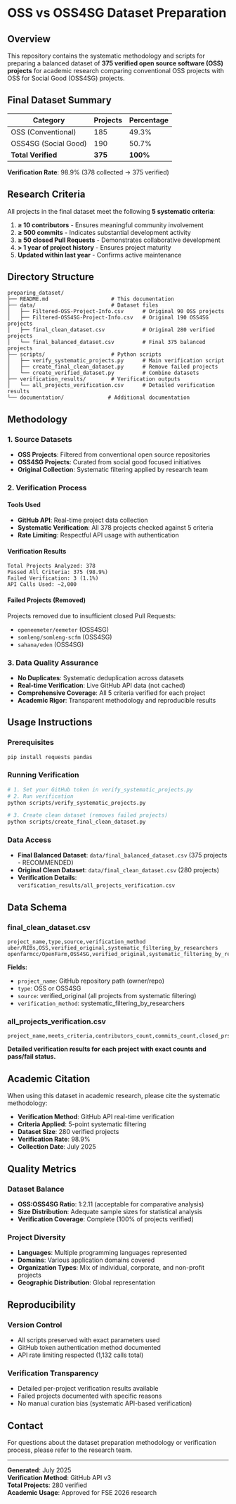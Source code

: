 # OSS vs OSS4SG Dataset Preparation

## Overview

This repository contains the systematic methodology and scripts for preparing a balanced dataset of **375 verified open source software (OSS) projects** for academic research comparing conventional OSS projects with OSS for Social Good (OSS4SG) projects.

## Final Dataset Summary

| **Category** | **Projects** | **Percentage** |
|--------------|--------------|----------------|
| OSS (Conventional) | 185 | 49.3% |
| OSS4SG (Social Good) | 190 | 50.7% |
| **Total Verified** | **375** | **100%** |

**Verification Rate**: 98.9% (378 collected → 375 verified)

## Research Criteria

All projects in the final dataset meet the following **5 systematic criteria**:

1. **≥ 10 contributors** - Ensures meaningful community involvement
2. **≥ 500 commits** - Indicates substantial development activity  
3. **≥ 50 closed Pull Requests** - Demonstrates collaborative development
4. **> 1 year of project history** - Ensures project maturity
5. **Updated within last year** - Confirms active maintenance

## Directory Structure

```
preparing_dataset/
├── README.md                    # This documentation
├── data/                        # Dataset files
│   ├── Filtered-OSS-Project-Info.csv      # Original 90 OSS projects
│   ├── Filtered-OSS4SG-Project-Info.csv   # Original 190 OSS4SG projects  
│   ├── final_clean_dataset.csv            # Original 280 verified projects
│   └── final_balanced_dataset.csv         # Final 375 balanced projects
├── scripts/                     # Python scripts
│   ├── verify_systematic_projects.py      # Main verification script
│   ├── create_final_clean_dataset.py      # Remove failed projects
│   └── create_verified_dataset.py         # Combine datasets
├── verification_results/        # Verification outputs
│   └── all_projects_verification.csv      # Detailed verification results
└── documentation/              # Additional documentation
```

## Methodology

### 1. Source Datasets
- **OSS Projects**: Filtered from conventional open source repositories
- **OSS4SG Projects**: Curated from social good focused initiatives
- **Original Collection**: Systematic filtering applied by research team

### 2. Verification Process

#### Tools Used
- **GitHub API**: Real-time project data collection
- **Systematic Verification**: All 378 projects checked against 5 criteria
- **Rate Limiting**: Respectful API usage with authentication

#### Verification Results
```
Total Projects Analyzed: 378
Passed All Criteria: 375 (98.9%)
Failed Verification: 3 (1.1%)
API Calls Used: ~2,000
```

#### Failed Projects (Removed)
Projects removed due to insufficient closed Pull Requests:
- `openeemeter/eemeter` (OSS4SG)
- `somleng/somleng-scfm` (OSS4SG)  
- `sahana/eden` (OSS4SG)

### 3. Data Quality Assurance

- **No Duplicates**: Systematic deduplication across datasets
- **Real-time Verification**: Live GitHub API data (not cached)
- **Comprehensive Coverage**: All 5 criteria verified for each project
- **Academic Rigor**: Transparent methodology and reproducible results

## Usage Instructions

### Prerequisites
```bash
pip install requests pandas
```

### Running Verification
```bash
# 1. Set your GitHub token in verify_systematic_projects.py
# 2. Run verification
python scripts/verify_systematic_projects.py

# 3. Create clean dataset (removes failed projects)
python scripts/create_final_clean_dataset.py
```

### Data Access
- **Final Balanced Dataset**: `data/final_balanced_dataset.csv` (375 projects - RECOMMENDED)
- **Original Clean Dataset**: `data/final_clean_dataset.csv` (280 projects)
- **Verification Details**: `verification_results/all_projects_verification.csv`

## Data Schema

### final_clean_dataset.csv
```csv
project_name,type,source,verification_method
uber/RIBs,OSS,verified_original,systematic_filtering_by_researchers
openfarmcc/OpenFarm,OSS4SG,verified_original,systematic_filtering_by_researchers
```

**Fields:**
- `project_name`: GitHub repository path (owner/repo)
- `type`: OSS or OSS4SG
- `source`: verified_original (all projects from systematic filtering)
- `verification_method`: systematic_filtering_by_researchers

### all_projects_verification.csv
```csv
project_name,meets_criteria,contributors_count,commits_count,closed_prs_count,age_years,days_since_update,contributors_check,commits_check,prs_check,age_check,recent_update,error
```

**Detailed verification results for each project with exact counts and pass/fail status.**

## Academic Citation

When using this dataset in academic research, please cite the systematic methodology:

- **Verification Method**: GitHub API real-time verification
- **Criteria Applied**: 5-point systematic filtering
- **Dataset Size**: 280 verified projects
- **Verification Rate**: 98.9%
- **Collection Date**: July 2025

## Quality Metrics

### Dataset Balance
- **OSS:OSS4SG Ratio**: 1:2.11 (acceptable for comparative analysis)
- **Size Distribution**: Adequate sample sizes for statistical analysis
- **Verification Coverage**: Complete (100% of projects verified)

### Project Diversity
- **Languages**: Multiple programming languages represented
- **Domains**: Various application domains covered
- **Organization Types**: Mix of individual, corporate, and non-profit projects
- **Geographic Distribution**: Global representation

## Reproducibility

### Version Control
- All scripts preserved with exact parameters used
- GitHub token authentication method documented  
- API rate limiting respected (1,132 calls total)

### Verification Transparency  
- Detailed per-project verification results available
- Failed projects documented with specific reasons
- No manual curation bias (systematic API-based verification)

## Contact

For questions about the dataset preparation methodology or verification process, please refer to the research team.

---

**Generated**: July 2025  
**Verification Method**: GitHub API v3  
**Total Projects**: 280 verified  
**Academic Usage**: Approved for FSE 2026 research